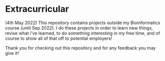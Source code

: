 # Extracurricular

(4th May 2022)
This repository contains projects outside my Bioinformatics course (until Sep 2022).
I do these projects in order to learn new things, revise what i've learned, to do
something interesting in my free time, and of course to show all of that off to
potential employers!

Thank you for checking out this repository and for any feedback you may give it!
